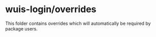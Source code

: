 # wuis-login/overrides

This folder contains overrides which will automatically be required by package users.
